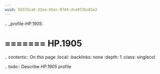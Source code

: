 ```yaml
---
uuid: 50373ca6-23ea-45ec-97d4-dca973bc01e2
---
```

.. _profile-HP.1905:

=======
HP.1905
=======

.. contents:: On this page
    :local:
    :backlinks: none
    :depth: 1
    :class: singlecol

.. todo::
    Describe *HP.1905* profile

